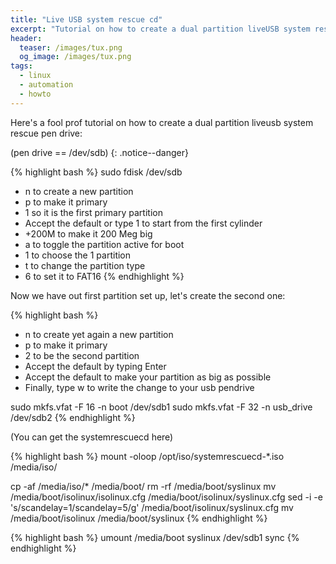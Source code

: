 ```yaml
---
title: "Live USB system rescue cd"
excerpt: "Tutorial on how to create a dual partition liveUSB system rescue pen drive, a tool that every sysadmin should always have on their pockets."
header:
  teaser: /images/tux.png
  og_image: /images/tux.png
tags:
  - linux
  - automation
  - howto
---
```


Here's a fool prof tutorial on how to create a dual partition liveusb system rescue pen drive:

(pen drive == /dev/sdb)
{: .notice--danger}

{% highlight bash %}
sudo fdisk /dev/sdb

* n to create a new partition
* p to make it primary
* 1 so it is the first primary partition
* Accept the default or type 1 to start from the first cylinder
* +200M to make it 200 Meg big
* a to toggle the partition active for boot
* 1 to choose the 1 partition
* t to change the partition type
* 6 to set it to FAT16
{% endhighlight %}

Now we have out first partition set up, let's create the second one:

{% highlight bash %}
* n to create yet again a new partition
* p to make it primary
* 2 to be the second partition
* Accept the default by typing Enter
* Accept the default to make your partition as big as possible
* Finally, type w to write the change to your usb pendrive

sudo mkfs.vfat -F 16 -n boot /dev/sdb1
sudo mkfs.vfat -F 32 -n usb_drive /dev/sdb2
{% endhighlight %}

(You can get the systemrescuecd here)

{% highlight bash %}
mount -oloop /opt/iso/systemrescuecd-*.iso /media/iso/

cp -af /media/iso/* /media/boot/
rm -rf /media/boot/syslinux
mv /media/boot/isolinux/isolinux.cfg /media/boot/isolinux/syslinux.cfg
sed -i -e 's/scandelay=1/scandelay=5/g' /media/boot/isolinux/syslinux.cfg
mv /media/boot/isolinux /media/boot/syslinux
{% endhighlight %}

{% highlight bash %}
umount /media/boot
syslinux /dev/sdb1
sync
{% endhighlight %}
